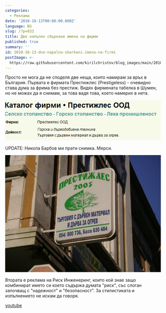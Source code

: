 ```yaml
---
categories:
  - Реклама
date: '2010-10-13T00:00:00.000Z'
language: BG
slug: /?p=933
title: Две напълно сбъркани имена на фирми
published: true
summary: ''
id: 2010-10-13-dve-napalno-sbarkani-imena-na-firmi
postImage: >-
  https://raw.githubusercontent.com/kirilchristov/blog_images/main/2010/10/Престижлес-ООД.png
---
```


Просто не мога да не споделя две неща, които намирам за връх в България. Първата е фирмата Престижлес (Prestigeless) - очевидно става дума за фрима без престиж. Видях фирмената табелка в Шумен, но не можах да я снимам, за това вадя това, което намерих в нета.

![Престижлес ООД](https://raw.githubusercontent.com/kirilchristov/blog_images/main/2010/10/Престижлес-ООД.png)

UPDATE: Никола Барбов ми прати снимка. Мерси.

![Престижлес](https://raw.githubusercontent.com/kirilchristov/blog_images/main/2010/10/jpg)

Втората е реклама на Риск Инженеринг, които кой знае защо комбинират името си което съдържа думата "риск", със слоган започващ с "надежност" и "безопасност". За стилистиката и изпълнението не искам да говоря.

[youtube](https://www.youtube.com/watch?v=06ypE3YTnto)
